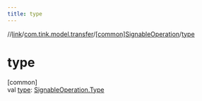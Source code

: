```yaml
---
title: type
---
```

//[link](../../../index.html)/[com.tink.model.transfer](../index.html)/[[common]SignableOperation](index.html)/[type](type.html)



# type



[common]\
val [type](type.html): [SignableOperation.Type](-type/index.html)




